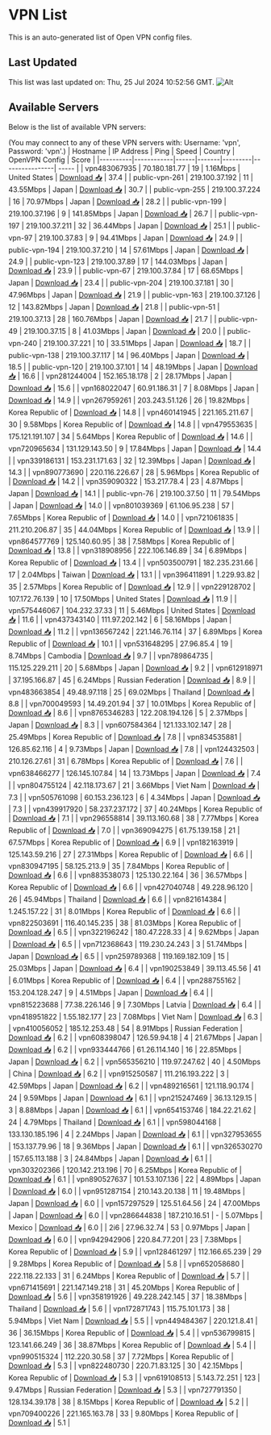 # VPN List

This is an auto-generated list of Open VPN config files.

## Last Updated

This list was last updated on: Thu, 25 Jul 2024 10:52:56 GMT.
![Alt](https://repobeats.axiom.co/api/embed/186b98318ef1479477931607c1ad7d823f12451f.svg "Repobeats analytics image")

## Available Servers

Below is the list of available VPN servers:

(You may connect to any of these VPN servers with: Username: 'vpn', Password: 'vpn'.)
| Hostname | IP Address | Ping | Speed | Country | OpenVPN Config | Score |
|----------|------------|------|-------|---------|----------------| ----- |
| vpn483067935 | 70.180.181.77 | 19 | 1.16Mbps | United States | [Download 📥](./configs/server_0_US.ovpn) | 37.4 |
| public-vpn-261 | 219.100.37.192 | 11 | 43.55Mbps | Japan | [Download 📥](./configs/server_1_JP.ovpn) | 30.7 |
| public-vpn-255 | 219.100.37.224 | 16 | 70.97Mbps | Japan | [Download 📥](./configs/server_2_JP.ovpn) | 28.2 |
| public-vpn-199 | 219.100.37.196 | 9 | 141.85Mbps | Japan | [Download 📥](./configs/server_3_JP.ovpn) | 26.7 |
| public-vpn-197 | 219.100.37.211 | 32 | 36.44Mbps | Japan | [Download 📥](./configs/server_4_JP.ovpn) | 25.1 |
| public-vpn-97 | 219.100.37.83 | 9 | 94.41Mbps | Japan | [Download 📥](./configs/server_5_JP.ovpn) | 24.9 |
| public-vpn-194 | 219.100.37.210 | 14 | 57.61Mbps | Japan | [Download 📥](./configs/server_6_JP.ovpn) | 24.9 |
| public-vpn-123 | 219.100.37.89 | 17 | 144.03Mbps | Japan | [Download 📥](./configs/server_7_JP.ovpn) | 23.9 |
| public-vpn-67 | 219.100.37.84 | 17 | 68.65Mbps | Japan | [Download 📥](./configs/server_8_JP.ovpn) | 23.4 |
| public-vpn-204 | 219.100.37.181 | 30 | 47.96Mbps | Japan | [Download 📥](./configs/server_9_JP.ovpn) | 21.9 |
| public-vpn-163 | 219.100.37.126 | 12 | 143.82Mbps | Japan | [Download 📥](./configs/server_10_JP.ovpn) | 21.8 |
| public-vpn-51 | 219.100.37.13 | 28 | 160.76Mbps | Japan | [Download 📥](./configs/server_11_JP.ovpn) | 21.7 |
| public-vpn-49 | 219.100.37.15 | 8 | 41.03Mbps | Japan | [Download 📥](./configs/server_12_JP.ovpn) | 20.0 |
| public-vpn-240 | 219.100.37.221 | 10 | 33.51Mbps | Japan | [Download 📥](./configs/server_13_JP.ovpn) | 18.7 |
| public-vpn-138 | 219.100.37.117 | 14 | 96.40Mbps | Japan | [Download 📥](./configs/server_14_JP.ovpn) | 18.5 |
| public-vpn-120 | 219.100.37.101 | 14 | 48.19Mbps | Japan | [Download 📥](./configs/server_15_JP.ovpn) | 16.6 |
| vpn281244004 | 152.165.18.178 | 2 | 28.17Mbps | Japan | [Download 📥](./configs/server_16_JP.ovpn) | 15.6 |
| vpn168022047 | 60.91.186.31 | 7 | 8.08Mbps | Japan | [Download 📥](./configs/server_17_JP.ovpn) | 14.9 |
| vpn267959261 | 203.243.51.126 | 26 | 19.82Mbps | Korea Republic of | [Download 📥](./configs/server_18_KR.ovpn) | 14.8 |
| vpn460141945 | 221.165.211.67 | 30 | 9.58Mbps | Korea Republic of | [Download 📥](./configs/server_19_KR.ovpn) | 14.8 |
| vpn479553635 | 175.121.191.107 | 34 | 5.64Mbps | Korea Republic of | [Download 📥](./configs/server_20_KR.ovpn) | 14.6 |
| vpn720965634 | 131.129.143.50 | 9 | 17.84Mbps | Japan | [Download 📥](./configs/server_21_JP.ovpn) | 14.4 |
| vpn339186131 | 153.231.171.63 | 32 | 12.39Mbps | Japan | [Download 📥](./configs/server_22_JP.ovpn) | 14.3 |
| vpn890773690 | 220.116.226.67 | 28 | 5.96Mbps | Korea Republic of | [Download 📥](./configs/server_23_KR.ovpn) | 14.2 |
| vpn359090322 | 153.217.78.4 | 23 | 4.87Mbps | Japan | [Download 📥](./configs/server_24_JP.ovpn) | 14.1 |
| public-vpn-76 | 219.100.37.50 | 11 | 79.54Mbps | Japan | [Download 📥](./configs/server_25_JP.ovpn) | 14.0 |
| vpn801039369 | 61.106.95.238 | 57 | 7.65Mbps | Korea Republic of | [Download 📥](./configs/server_26_KR.ovpn) | 14.0 |
| vpn721061835 | 211.210.206.87 | 35 | 44.04Mbps | Korea Republic of | [Download 📥](./configs/server_27_KR.ovpn) | 13.9 |
| vpn864577769 | 125.140.60.95 | 38 | 7.58Mbps | Korea Republic of | [Download 📥](./configs/server_28_KR.ovpn) | 13.8 |
| vpn318908956 | 222.106.146.89 | 34 | 6.89Mbps | Korea Republic of | [Download 📥](./configs/server_29_KR.ovpn) | 13.4 |
| vpn503500791 | 182.235.231.66 | 17 | 2.04Mbps | Taiwan | [Download 📥](./configs/server_30_TW.ovpn) | 13.1 |
| vpn396411891 | 1.229.93.82 | 35 | 2.57Mbps | Korea Republic of | [Download 📥](./configs/server_31_KR.ovpn) | 12.9 |
| vpn229128702 | 107.172.76.139 | 10 | 17.50Mbps | United States | [Download 📥](./configs/server_32_US.ovpn) | 11.9 |
| vpn575446067 | 104.232.37.33 | 11 | 5.46Mbps | United States | [Download 📥](./configs/server_33_US.ovpn) | 11.6 |
| vpn437343140 | 111.97.202.142 | 6 | 58.16Mbps | Japan | [Download 📥](./configs/server_34_JP.ovpn) | 11.2 |
| vpn136567242 | 221.146.76.114 | 37 | 6.89Mbps | Korea Republic of | [Download 📥](./configs/server_35_KR.ovpn) | 10.1 |
| vpn531648295 | 27.96.85.4 | 19 | 8.74Mbps | Cambodia | [Download 📥](./configs/server_36_KH.ovpn) | 9.7 |
| vpn789864735 | 115.125.229.211 | 20 | 5.68Mbps | Japan | [Download 📥](./configs/server_37_JP.ovpn) | 9.2 |
| vpn612918971 | 37.195.166.87 | 45 | 6.24Mbps | Russian Federation | [Download 📥](./configs/server_38_RU.ovpn) | 8.9 |
| vpn483663854 | 49.48.97.118 | 25 | 69.02Mbps | Thailand | [Download 📥](./configs/server_39_TH.ovpn) | 8.8 |
| vpn700049593 | 14.49.201.94 | 37 | 10.01Mbps | Korea Republic of | [Download 📥](./configs/server_40_KR.ovpn) | 8.6 |
| vpn8765346283 | 122.208.194.126 | 5 | 2.37Mbps | Japan | [Download 📥](./configs/server_41_JP.ovpn) | 8.3 |
| vpn607584364 | 121.133.102.147 | 28 | 25.49Mbps | Korea Republic of | [Download 📥](./configs/server_42_KR.ovpn) | 7.8 |
| vpn834535881 | 126.85.62.116 | 4 | 9.73Mbps | Japan | [Download 📥](./configs/server_43_JP.ovpn) | 7.8 |
| vpn124432503 | 210.126.27.61 | 31 | 6.78Mbps | Korea Republic of | [Download 📥](./configs/server_44_KR.ovpn) | 7.6 |
| vpn638466277 | 126.145.107.84 | 14 | 13.73Mbps | Japan | [Download 📥](./configs/server_45_JP.ovpn) | 7.4 |
| vpn804755124 | 42.118.173.67 | 21 | 3.66Mbps | Viet Nam | [Download 📥](./configs/server_46_VN.ovpn) | 7.3 |
| vpn505761098 | 60.153.236.123 | 6 | 4.34Mbps | Japan | [Download 📥](./configs/server_47_JP.ovpn) | 7.3 |
| vpn439917920 | 58.237.237.172 | 37 | 40.24Mbps | Korea Republic of | [Download 📥](./configs/server_48_KR.ovpn) | 7.1 |
| vpn296558814 | 39.113.160.68 | 38 | 7.77Mbps | Korea Republic of | [Download 📥](./configs/server_49_KR.ovpn) | 7.0 |
| vpn369094275 | 61.75.139.158 | 21 | 67.57Mbps | Korea Republic of | [Download 📥](./configs/server_50_KR.ovpn) | 6.9 |
| vpn182163919 | 125.143.59.216 | 27 | 27.31Mbps | Korea Republic of | [Download 📥](./configs/server_51_KR.ovpn) | 6.6 |
| vpn830947195 | 58.125.213.9 | 35 | 7.84Mbps | Korea Republic of | [Download 📥](./configs/server_52_KR.ovpn) | 6.6 |
| vpn883538073 | 125.130.22.164 | 36 | 36.57Mbps | Korea Republic of | [Download 📥](./configs/server_53_KR.ovpn) | 6.6 |
| vpn427040748 | 49.228.96.120 | 26 | 45.94Mbps | Thailand | [Download 📥](./configs/server_54_TH.ovpn) | 6.6 |
| vpn821614384 | 1.245.157.22 | 31 | 8.01Mbps | Korea Republic of | [Download 📥](./configs/server_55_KR.ovpn) | 6.6 |
| vpn822503691 | 116.40.145.235 | 38 | 81.03Mbps | Korea Republic of | [Download 📥](./configs/server_56_KR.ovpn) | 6.5 |
| vpn322196242 | 180.47.228.33 | 4 | 9.62Mbps | Japan | [Download 📥](./configs/server_57_JP.ovpn) | 6.5 |
| vpn712368643 | 119.230.24.243 | 3 | 51.74Mbps | Japan | [Download 📥](./configs/server_58_JP.ovpn) | 6.5 |
| vpn259789368 | 119.169.182.109 | 15 | 25.03Mbps | Japan | [Download 📥](./configs/server_59_JP.ovpn) | 6.4 |
| vpn190253849 | 39.113.45.56 | 41 | 6.01Mbps | Korea Republic of | [Download 📥](./configs/server_60_KR.ovpn) | 6.4 |
| vpn288755162 | 153.204.128.247 | 9 | 4.51Mbps | Japan | [Download 📥](./configs/server_61_JP.ovpn) | 6.4 |
| vpn815223688 | 77.38.226.146 | 9 | 7.30Mbps | Latvia | [Download 📥](./configs/server_62_LV.ovpn) | 6.4 |
| vpn418951822 | 1.55.182.177 | 23 | 7.08Mbps | Viet Nam | [Download 📥](./configs/server_63_VN.ovpn) | 6.3 |
| vpn410056052 | 185.12.253.48 | 54 | 8.91Mbps | Russian Federation | [Download 📥](./configs/server_64_RU.ovpn) | 6.2 |
| vpn608398047 | 126.59.94.18 | 4 | 21.67Mbps | Japan | [Download 📥](./configs/server_65_JP.ovpn) | 6.2 |
| vpn933444766 | 61.26.114.140 | 16 | 22.85Mbps | Japan | [Download 📥](./configs/server_66_JP.ovpn) | 6.2 |
| vpn565356210 | 119.97.247.62 | 40 | 4.50Mbps | China | [Download 📥](./configs/server_67_CN.ovpn) | 6.2 |
| vpn915250587 | 111.216.193.222 | 3 | 42.59Mbps | Japan | [Download 📥](./configs/server_68_JP.ovpn) | 6.2 |
| vpn489216561 | 121.118.90.174 | 24 | 9.59Mbps | Japan | [Download 📥](./configs/server_69_JP.ovpn) | 6.1 |
| vpn215247469 | 36.13.129.15 | 3 | 8.88Mbps | Japan | [Download 📥](./configs/server_70_JP.ovpn) | 6.1 |
| vpn654153746 | 184.22.21.62 | 24 | 4.79Mbps | Thailand | [Download 📥](./configs/server_71_TH.ovpn) | 6.1 |
| vpn598044168 | 133.130.185.196 | 4 | 2.24Mbps | Japan | [Download 📥](./configs/server_72_JP.ovpn) | 6.1 |
| vpn327953655 | 153.137.79.96 | 18 | 9.36Mbps | Japan | [Download 📥](./configs/server_73_JP.ovpn) | 6.1 |
| vpn326530270 | 157.65.113.188 | 3 | 24.84Mbps | Japan | [Download 📥](./configs/server_74_JP.ovpn) | 6.1 |
| vpn303202366 | 120.142.213.196 | 70 | 6.25Mbps | Korea Republic of | [Download 📥](./configs/server_75_KR.ovpn) | 6.1 |
| vpn890527637 | 101.53.107.136 | 22 | 4.89Mbps | Japan | [Download 📥](./configs/server_76_JP.ovpn) | 6.0 |
| vpn951287154 | 210.143.20.138 | 11 | 19.48Mbps | Japan | [Download 📥](./configs/server_77_JP.ovpn) | 6.0 |
| vpn157297529 | 125.51.64.56 | 24 | 47.00Mbps | Japan | [Download 📥](./configs/server_78_JP.ovpn) | 6.0 |
| vpn286644838 | 187.210.16.51 | - | 5.07Mbps | Mexico | [Download 📥](./configs/server_79_MX.ovpn) | 6.0 |
| 2i6 | 27.96.32.74 | 53 | 0.97Mbps | Japan | [Download 📥](./configs/server_80_JP.ovpn) | 6.0 |
| vpn942942906 | 220.84.77.201 | 23 | 7.38Mbps | Korea Republic of | [Download 📥](./configs/server_81_KR.ovpn) | 5.9 |
| vpn128461297 | 112.166.65.239 | 29 | 9.28Mbps | Korea Republic of | [Download 📥](./configs/server_82_KR.ovpn) | 5.8 |
| vpn652058680 | 222.118.22.133 | 31 | 6.24Mbps | Korea Republic of | [Download 📥](./configs/server_83_KR.ovpn) | 5.7 |
| vpn671415691 | 221.147.149.218 | 31 | 45.20Mbps | Korea Republic of | [Download 📥](./configs/server_84_KR.ovpn) | 5.6 |
| vpn358191926 | 49.228.242.145 | 37 | 18.38Mbps | Thailand | [Download 📥](./configs/server_85_TH.ovpn) | 5.6 |
| vpn172871743 | 115.75.101.173 | 38 | 5.94Mbps | Viet Nam | [Download 📥](./configs/server_86_VN.ovpn) | 5.5 |
| vpn449484367 | 220.121.8.41 | 36 | 36.15Mbps | Korea Republic of | [Download 📥](./configs/server_87_KR.ovpn) | 5.4 |
| vpn536799815 | 123.141.66.249 | 36 | 38.87Mbps | Korea Republic of | [Download 📥](./configs/server_88_KR.ovpn) | 5.4 |
| vpn990515324 | 112.220.30.58 | 37 | 7.72Mbps | Korea Republic of | [Download 📥](./configs/server_89_KR.ovpn) | 5.3 |
| vpn822480730 | 220.71.83.125 | 30 | 42.15Mbps | Korea Republic of | [Download 📥](./configs/server_90_KR.ovpn) | 5.3 |
| vpn619108513 | 5.143.72.251 | 123 | 9.47Mbps | Russian Federation | [Download 📥](./configs/server_91_RU.ovpn) | 5.3 |
| vpn727791350 | 128.134.39.178 | 38 | 8.15Mbps | Korea Republic of | [Download 📥](./configs/server_92_KR.ovpn) | 5.2 |
| vpn709400226 | 221.165.163.78 | 33 | 9.80Mbps | Korea Republic of | [Download 📥](./configs/server_93_KR.ovpn) | 5.1 |
